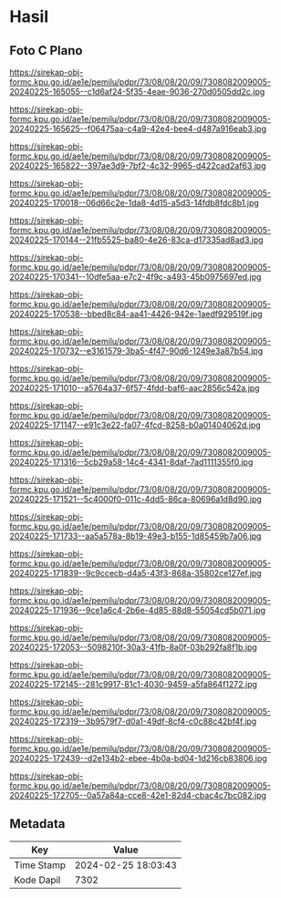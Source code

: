 # Hasil

## Foto C Plano

https://sirekap-obj-formc.kpu.go.id/ae1e/pemilu/pdpr/73/08/08/20/09/7308082009005-20240225-165055--c1d6af24-5f35-4eae-9036-270d0505dd2c.jpg

https://sirekap-obj-formc.kpu.go.id/ae1e/pemilu/pdpr/73/08/08/20/09/7308082009005-20240225-165625--f06475aa-c4a9-42e4-bee4-d487a916eab3.jpg

https://sirekap-obj-formc.kpu.go.id/ae1e/pemilu/pdpr/73/08/08/20/09/7308082009005-20240225-165822--397ae3d9-7bf2-4c32-9965-d422cad2af63.jpg

https://sirekap-obj-formc.kpu.go.id/ae1e/pemilu/pdpr/73/08/08/20/09/7308082009005-20240225-170018--06d66c2e-1da8-4d15-a5d3-14fdb8fdc8b1.jpg

https://sirekap-obj-formc.kpu.go.id/ae1e/pemilu/pdpr/73/08/08/20/09/7308082009005-20240225-170144--21fb5525-ba80-4e26-83ca-d17335ad8ad3.jpg

https://sirekap-obj-formc.kpu.go.id/ae1e/pemilu/pdpr/73/08/08/20/09/7308082009005-20240225-170341--10dfe5aa-e7c2-4f9c-a493-45b0975697ed.jpg

https://sirekap-obj-formc.kpu.go.id/ae1e/pemilu/pdpr/73/08/08/20/09/7308082009005-20240225-170538--bbed8c84-aa41-4426-942e-1aedf929519f.jpg

https://sirekap-obj-formc.kpu.go.id/ae1e/pemilu/pdpr/73/08/08/20/09/7308082009005-20240225-170732--e3161579-3ba5-4f47-90d6-1249e3a87b54.jpg

https://sirekap-obj-formc.kpu.go.id/ae1e/pemilu/pdpr/73/08/08/20/09/7308082009005-20240225-171010--a5764a37-6f57-4fdd-baf6-aac2856c542a.jpg

https://sirekap-obj-formc.kpu.go.id/ae1e/pemilu/pdpr/73/08/08/20/09/7308082009005-20240225-171147--e91c3e22-fa07-4fcd-8258-b0a01404062d.jpg

https://sirekap-obj-formc.kpu.go.id/ae1e/pemilu/pdpr/73/08/08/20/09/7308082009005-20240225-171316--5cb29a58-14c4-4341-8daf-7ad1111355f0.jpg

https://sirekap-obj-formc.kpu.go.id/ae1e/pemilu/pdpr/73/08/08/20/09/7308082009005-20240225-171521--5c4000f0-011c-4dd5-86ca-80696a1d8d90.jpg

https://sirekap-obj-formc.kpu.go.id/ae1e/pemilu/pdpr/73/08/08/20/09/7308082009005-20240225-171733--aa5a578a-8b19-49e3-b155-1d85459b7a06.jpg

https://sirekap-obj-formc.kpu.go.id/ae1e/pemilu/pdpr/73/08/08/20/09/7308082009005-20240225-171839--9c9ccecb-d4a5-43f3-868a-35802ce127ef.jpg

https://sirekap-obj-formc.kpu.go.id/ae1e/pemilu/pdpr/73/08/08/20/09/7308082009005-20240225-171936--9ce1a6c4-2b6e-4d85-88d8-55054cd5b071.jpg

https://sirekap-obj-formc.kpu.go.id/ae1e/pemilu/pdpr/73/08/08/20/09/7308082009005-20240225-172053--5098210f-30a3-41fb-8a0f-03b292fa8f1b.jpg

https://sirekap-obj-formc.kpu.go.id/ae1e/pemilu/pdpr/73/08/08/20/09/7308082009005-20240225-172145--281c9917-81c1-4030-9459-a5fa864f1272.jpg

https://sirekap-obj-formc.kpu.go.id/ae1e/pemilu/pdpr/73/08/08/20/09/7308082009005-20240225-172319--3b9579f7-d0a1-49df-8cf4-c0c88c42bf4f.jpg

https://sirekap-obj-formc.kpu.go.id/ae1e/pemilu/pdpr/73/08/08/20/09/7308082009005-20240225-172439--d2e134b2-ebee-4b0a-bd04-1d216cb83806.jpg

https://sirekap-obj-formc.kpu.go.id/ae1e/pemilu/pdpr/73/08/08/20/09/7308082009005-20240225-172705--0a57a84a-cce8-42e1-82d4-cbac4c7bc082.jpg


## Metadata

| Key        | Value               |
| ---------- | ------------------- |
| Time Stamp | 2024-02-25 18:03:43 |
| Kode Dapil | 7302                |



